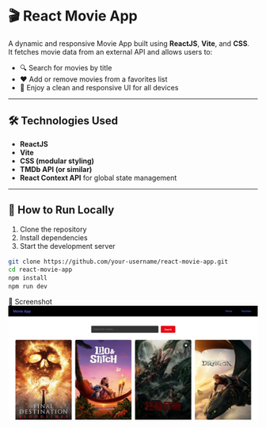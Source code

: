 # 🎬 React Movie App

A dynamic and responsive Movie App built using **ReactJS**, **Vite**, and **CSS**.  
It fetches movie data from an external API and allows users to:

- 🔍 Search for movies by title  
- ❤️ Add or remove movies from a favorites list  
- 📱 Enjoy a clean and responsive UI for all devices

---

## 🛠️ Technologies Used

- **ReactJS**  
- **Vite**  
- **CSS (modular styling)**  
- **TMDb API (or similar)**  
- **React Context API** for global state management

---

## 🚀 How to Run Locally

1. Clone the repository  
2. Install dependencies  
3. Start the development server

```bash
git clone https://github.com/your-username/react-movie-app.git
cd react-movie-app
npm install
npm run dev
```

📸 Screenshot
![App Screenshot](./src/assets/App-preview.png)
